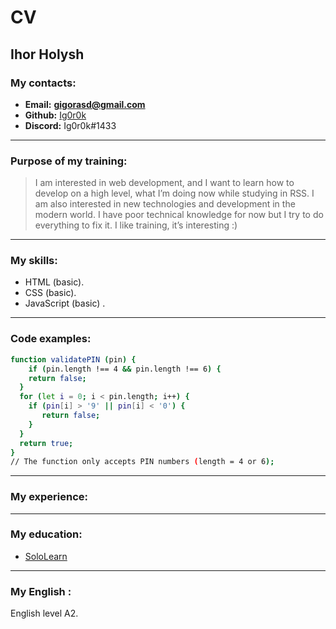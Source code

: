 # CV

## Ihor Holysh

### My contacts:
* **Email:** **gigorasd@gmail.com**
* **Github:** [Ig0r0k](https://github.com/Ig0r0k)
* **Discord:** Ig0r0k#1433
---
### Purpose of my training:
>I am interested in web development, and I want to learn how to develop on a high level, what I’m doing now while studying in RSS.
I am also interested in new technologies and development in the modern world.
I have poor technical knowledge for now but I try to do everything to fix it.
I like training, it’s interesting :)
---
### My skills: 
  - HTML (basic).
  - CSS (basic).
  - JavaScript (basic) .
---
### Code examples:
```sh
function validatePIN (pin) {
    if (pin.length !== 4 && pin.length !== 6) {
    return false;
  }
  for (let i = 0; i < pin.length; i++) {
    if (pin[i] > '9' || pin[i] < '0') {
       return false;
    }
  }
  return true;
}
// The function only accepts PIN numbers (length = 4 or 6);
```
---
###  My experience:
---
###  My education:
 -  [SoloLearn](https://www.sololearn.com/Certificate/1024-13114943/jpg/?mode=download) 
---
###  My English :
English level A2.
